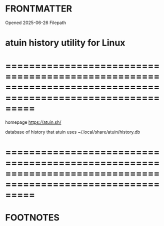 # FRONTMATTER
Opened 2025-06-26
Filepath 


# atuin history utility for Linux
# =============================================================================================================


homepage https://atuin.sh/

database of history that atuin uses
 ~/.local/share/atuin/history.db





# =============================================================================================================
# FOOTNOTES

